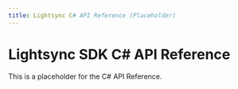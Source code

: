 ```yaml
---
title: Lightsync C# API Reference (Placeholder)
---
```


# Lightsync SDK C# API Reference

This is a placeholder for the C# API Reference.